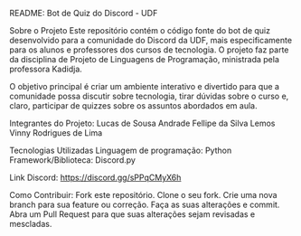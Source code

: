 README: Bot de Quiz do Discord - UDF

Sobre o Projeto
Este repositório contém o código fonte do bot de quiz desenvolvido para a comunidade do Discord da UDF, mais especificamente para os alunos e professores dos cursos de tecnologia. O projeto faz parte da disciplina de Projeto de Linguagens de Programação, ministrada pela professora Kadidja.

O objetivo principal é criar um ambiente interativo e divertido para que a comunidade possa discutir sobre tecnologia, tirar dúvidas sobre o curso e, claro, participar de quizzes sobre os assuntos abordados em aula.

Integrantes do Projeto:
Lucas de Sousa Andrade
Fellipe da Silva Lemos
Vinny Rodrigues de Lima

Tecnologias Utilizadas
Linguagem de programação: Python
Framework/Biblioteca: Discord.py

Link Discord: https://discord.gg/sPPqCMyX6h

Como Contribuir:
Fork este repositório.
Clone o seu fork.
Crie uma nova branch para sua feature ou correção.
Faça as suas alterações e commit.
Abra um Pull Request para que suas alterações sejam revisadas e mescladas.
